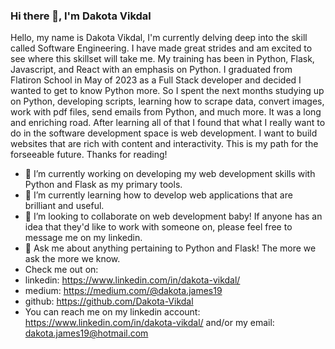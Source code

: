 ### Hi there 👋, I'm Dakota Vikdal

Hello, my name is Dakota Vikdal, I'm currently delving deep into the skill called Software Engineering. I have made great strides and am excited to see where this skillset will take me. My training has been in Python, Flask, Javascript, and React with an emphasis on Python. I graduated from Flatiron School in May of 2023 as a Full Stack developer and decided I wanted to get to know Python more. So I spent the next months studying up on Python, developing scripts, learning how to scrape data, convert images, work with pdf files, send emails from Python, and much more. It was a long and enriching road. After learning all of that I found that what I really want to do in the software development space is web development. I want to build websites that are rich with content and interactivity. This is my path for the forseeable future. Thanks for reading!  

- 🔭 I’m currently working on developing my web development skills with Python and Flask as my primary tools. 
- 🌱 I’m currently learning how to develop web applications that are brilliant and useful.
- 👯 I’m looking to collaborate on web development baby! If anyone has an idea that they'd like to work with someone on, please feel free to message me on my linkedin.
- 💬 Ask me about anything pertaining to Python and Flask! The more we ask the more we know.
- Check me out on:
-   linkedin: https://www.linkedin.com/in/dakota-vikdal/
-   medium: https://medium.com/@dakota.james19
-   github: https://github.com/Dakota-Vikdal
- You can reach me on my linkedin account: https://www.linkedin.com/in/dakota-vikdal/ and/or my email: dakota.james19@hotmail.com
  


